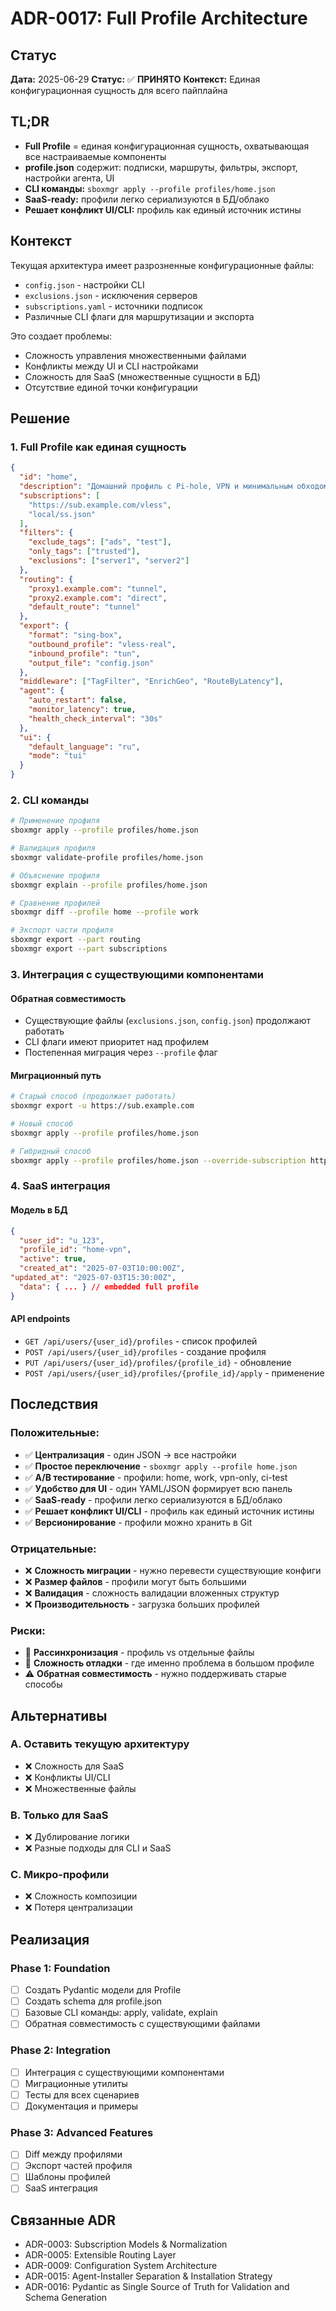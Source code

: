 # ADR-0017: Full Profile Architecture

## Статус

**Дата:** 2025-06-29
**Статус:** ✅ **ПРИНЯТО**
**Контекст:** Единая конфигурационная сущность для всего пайплайна

## TL;DR

- **Full Profile** = единая конфигурационная сущность, охватывающая все настраиваемые компоненты
- **profile.json** содержит: подписки, маршруты, фильтры, экспорт, настройки агента, UI
- **CLI команды:** `sboxmgr apply --profile profiles/home.json`
- **SaaS-ready:** профили легко сериализуются в БД/облако
- **Решает конфликт UI/CLI:** профиль как единый источник истины

## Контекст

Текущая архитектура имеет разрозненные конфигурационные файлы:
- `config.json` - настройки CLI
- `exclusions.json` - исключения серверов
- `subscriptions.yaml` - источники подписок
- Различные CLI флаги для маршрутизации и экспорта

Это создает проблемы:
- Сложность управления множественными файлами
- Конфликты между UI и CLI настройками
- Сложность для SaaS (множественные сущности в БД)
- Отсутствие единой точки конфигурации

## Решение

### 1. Full Profile как единая сущность

```json
{
  "id": "home",
  "description": "Домашний профиль с Pi-hole, VPN и минимальным обходом",
  "subscriptions": [
    "https://sub.example.com/vless",
    "local/ss.json"
  ],
  "filters": {
    "exclude_tags": ["ads", "test"],
    "only_tags": ["trusted"],
    "exclusions": ["server1", "server2"]
  },
  "routing": {
    "proxy1.example.com": "tunnel",
    "proxy2.example.com": "direct",
    "default_route": "tunnel"
  },
  "export": {
    "format": "sing-box",
    "outbound_profile": "vless-real",
    "inbound_profile": "tun",
    "output_file": "config.json"
  },
  "middleware": ["TagFilter", "EnrichGeo", "RouteByLatency"],
  "agent": {
    "auto_restart": false,
    "monitor_latency": true,
    "health_check_interval": "30s"
  },
  "ui": {
    "default_language": "ru",
    "mode": "tui"
  }
}
```

### 2. CLI команды

```bash
# Применение профиля
sboxmgr apply --profile profiles/home.json

# Валидация профиля
sboxmgr validate-profile profiles/home.json

# Объяснение профиля
sboxmgr explain --profile profiles/home.json

# Сравнение профилей
sboxmgr diff --profile home --profile work

# Экспорт части профиля
sboxmgr export --part routing
sboxmgr export --part subscriptions
```

### 3. Интеграция с существующими компонентами

#### Обратная совместимость
- Существующие файлы (`exclusions.json`, `config.json`) продолжают работать
- CLI флаги имеют приоритет над профилем
- Постепенная миграция через `--profile` флаг

#### Миграционный путь
```bash
# Старый способ (продолжает работать)
sboxmgr export -u https://sub.example.com

# Новый способ
sboxmgr apply --profile profiles/home.json

# Гибридный способ
sboxmgr apply --profile profiles/home.json --override-subscription https://new-sub.example.com
```

### 4. SaaS интеграция

#### Модель в БД
```json
{
  "user_id": "u_123",
  "profile_id": "home-vpn",
  "active": true,
  "created_at": "2025-07-03T10:00:00Z",
"updated_at": "2025-07-03T15:30:00Z",
  "data": { ... } // embedded full profile
}
```

#### API endpoints
- `GET /api/users/{user_id}/profiles` - список профилей
- `POST /api/users/{user_id}/profiles` - создание профиля
- `PUT /api/users/{user_id}/profiles/{profile_id}` - обновление
- `POST /api/users/{user_id}/profiles/{profile_id}/apply` - применение

## Последствия

### Положительные:
- ✅ **Централизация** - один JSON → все настройки
- ✅ **Простое переключение** - `sboxmgr apply --profile home.json`
- ✅ **A/B тестирование** - профили: home, work, vpn-only, ci-test
- ✅ **Удобство для UI** - один YAML/JSON формирует всю панель
- ✅ **SaaS-ready** - профили легко сериализуются в БД/облако
- ✅ **Решает конфликт UI/CLI** - профиль как единый источник истины
- ✅ **Версионирование** - профили можно хранить в Git

### Отрицательные:
- ❌ **Сложность миграции** - нужно перевести существующие конфиги
- ❌ **Размер файлов** - профили могут быть большими
- ❌ **Валидация** - сложность валидации вложенных структур
- ❌ **Производительность** - загрузка больших профилей

### Риски:
- 🔴 **Рассинхронизация** - профиль vs отдельные файлы
- 🔴 **Сложность отладки** - где именно проблема в большом профиле
- ⚠️ **Обратная совместимость** - нужно поддерживать старые способы

## Альтернативы

### A. Оставить текущую архитектуру
- ❌ Сложность для SaaS
- ❌ Конфликты UI/CLI
- ❌ Множественные файлы

### B. Только для SaaS
- ❌ Дублирование логики
- ❌ Разные подходы для CLI и SaaS

### C. Микро-профили
- ❌ Сложность композиции
- ❌ Потеря централизации

## Реализация

### Phase 1: Foundation
- [ ] Создать Pydantic модели для Profile
- [ ] Создать schema для profile.json
- [ ] Базовые CLI команды: apply, validate, explain
- [ ] Обратная совместимость с существующими файлами

### Phase 2: Integration
- [ ] Интеграция с существующими компонентами
- [ ] Миграционные утилиты
- [ ] Тесты для всех сценариев
- [ ] Документация и примеры

### Phase 3: Advanced Features
- [ ] Diff между профилями
- [ ] Экспорт частей профиля
- [ ] Шаблоны профилей
- [ ] SaaS интеграция

## Связанные ADR

- ADR-0003: Subscription Models & Normalization
- ADR-0005: Extensible Routing Layer
- ADR-0009: Configuration System Architecture
- ADR-0015: Agent-Installer Separation & Installation Strategy
- ADR-0016: Pydantic as Single Source of Truth for Validation and Schema Generation
